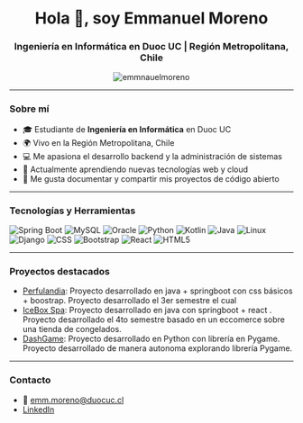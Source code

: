 <h1 align="center">Hola 👋, soy Emmanuel Moreno</h1>
<h3 align="center">Ingeniería en Informática en Duoc UC | Región Metropolitana, Chile</h3>

<p align="center">
  <img src="https://komarev.com/ghpvc/?username=emmnauelmoreno&label=Profile%20views&color=0e75b6&style=flat" alt="emmnauelmoreno" />
</p>

---

### Sobre mí

- 🎓 Estudiante de **Ingeniería en Informática** en Duoc UC
- 🌍 Vivo en la Región Metropolitana, Chile
- 💻 Me apasiona el desarrollo backend y la administración de sistemas
- 🚀 Actualmente aprendiendo nuevas tecnologías web y cloud
- 📝 Me gusta documentar y compartir mis proyectos de código abierto

---

### Tecnologías y Herramientas

![Spring Boot](https://img.shields.io/badge/-SpringBoot-6DB33F?style=flat-square&logo=Spring-Boot&logoColor=white)
![MySQL](https://img.shields.io/badge/-MySQL-4479A1?style=flat-square&logo=mysql&logoColor=white)
![Oracle](https://img.shields.io/badge/-Oracle-F80000?style=flat-square&logo=oracle&logoColor=white)
![Python](https://img.shields.io/badge/-Python-3776AB?style=flat-square&logo=python&logoColor=white)
![Kotlin](https://img.shields.io/badge/-Kotlin-0095D5?style=flat-square&logo=kotlin&logoColor=white)
![Java](https://img.shields.io/badge/-Java-007396?style=flat-square&logo=java&logoColor=white)
![Linux](https://img.shields.io/badge/-Linux-FCC624?style=flat-square&logo=linux&logoColor=black)
![Django](https://img.shields.io/badge/-Django-092E20?style=flat-square&logo=django&logoColor=white)
![CSS](https://img.shields.io/badge/-CSS3-1572B6?style=flat-square&logo=css3)
![Bootstrap](https://img.shields.io/badge/-Bootstrap-7952B3?style=flat-square&logo=bootstrap)
![React](https://img.shields.io/badge/-React-61DAFB?style=flat-square&logo=react&logoColor=black)
![HTML5](https://img.shields.io/badge/-HTML5-E34F26?style=flat-square&logo=html5&logoColor=white)

---

### Proyectos destacados

- [Perfulandia](): Proyecto desarrollado en java + springboot con css básicos + boostrap. Proyecto desarrollado el 3er semestre el cual 
- [IceBox Spa]():  Proyecto desarrollado en java con springboot + react . Proyecto desarrollado el 4to semestre basado en un eccomerce sobre una tienda de congelados. 
- [DashGame]():  Proyecto desarrollado en Python con librería en Pygame. Proyecto desarrollado de manera autonoma explorando librería Pygame.
---

### Contacto

- 📧 emm.moreno@duocuc.cl
- [LinkedIn](https://www.linkedin.com/in/3mmvnu3l/)
